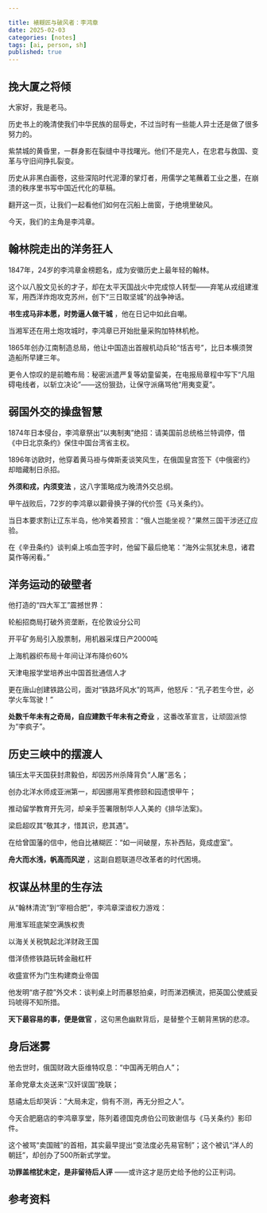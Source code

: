 ```yaml
---

title: 裱糊匠与破风者：李鸿章
date: 2025-02-03 
categories: [notes]
tags: [ai, person, sh]
published: true
---
```


## 挽大厦之将倾

大家好，我是老马。

历史书上的晚清使我们中华民族的屈辱史，不过当时有一些能人异士还是做了很多努力的。

紫禁城的黄昏里，一群身影在裂缝中寻找曙光。他们不是完人，在忠君与救国、变革与守旧间挣扎裂变。

历史从非黑白画卷，这些深陷时代泥潭的掌灯者，用儒学之笔蘸着工业之墨，在崩溃的秩序里书写中国近代化的草稿。

翻开这一页，让我们一起看他们如何在沉船上凿窗，于绝境里破风。

今天，我们的主角是李鸿章。

## 翰林院走出的洋务狂人

1847年，24岁的李鸿章金榜题名，成为安徽历史上最年轻的翰林。

这个以八股文见长的才子，却在太平天国战火中完成惊人转型——弃笔从戎组建淮军，用西洋炸炮攻克苏州，创下“三日取坚城”的战争神话。

**书生戎马非本愿，时势逼人做干城** ，他在日记中如此自嘲。  

当湘军还在用土炮攻城时，李鸿章已开始批量采购加特林机枪。

1865年创办江南制造总局，他让中国造出首艘机动兵轮“恬吉号”，比日本横须贺造船所早建三年。

更令人惊叹的是前瞻布局：秘密派遣严复等幼童留美，在电报局章程中写下“凡阻碍电线者，以斩立决论”——这份狠劲，让保守派痛骂他“用夷变夏”。  

## 弱国外交的操盘智慧

1874年日本侵台，李鸿章祭出“以夷制夷”绝招：请美国前总统格兰特调停，借《中日北京条约》保住中国台湾省主权。

1896年访欧时，他穿着黄马褂与俾斯麦谈笑风生，在俄国皇宫签下《中俄密约》却暗藏制日杀招。

**外须和戎，内须变法** ，这八字策略成为晚清外交总纲。  

甲午战败后，72岁的李鸿章以颧骨换子弹的代价签《马关条约》。

当日本要求割让辽东半岛，他冷笑着预言：“俄人岂能坐视？”果然三国干涉还辽应验。

在《辛丑条约》谈判桌上咳血签字时，他留下最后绝笔：“海外尘氛犹未息，诸君莫作等闲看。”  

## 洋务运动的破壁者

他打造的“四大军工”震撼世界：  

轮船招商局打破外资垄断，在伦敦设分公司  

开平矿务局引入股票制，用机器采煤日产2000吨  

上海机器织布局十年间让洋布降价60%  

天津电报学堂培养出中国首批通信人才  

更在唐山创建铁路公司，面对“铁路坏风水”的骂声，他怒斥：“孔子若生今世，必学火车驾驶！” 

**处数千年未有之奇局，自应建数千年未有之奇业** ，这番改革宣言，让顽固派惊为“李疯子”。  

## 历史三峡中的摆渡人

镇压太平天国获封肃毅伯，却因苏州杀降背负“人屠”恶名； 

创办北洋水师成亚洲第一，却因挪用军费修颐和园遗恨甲午； 

推动留学教育开先河，却亲手签署限制华人入美的《排华法案》。  

梁启超叹其“敬其才，惜其识，悲其遇”。

在给曾国藩的信中，他自比裱糊匠：“如一间破屋，东补西贴，竟成虚室”。

**舟大而水浅，帆高而风逆** ，这副自题联道尽改革者的时代困境。  

## 权谋丛林里的生存法

从“翰林清流”到“宰相合肥”，李鸿章深谙权力游戏：  

用淮军班底架空满族权贵  

以海关关税筑起北洋财政王国  

借洋债修铁路玩转金融杠杆  

收盛宣怀为门生构建商业帝国  

他发明“痞子腔”外交术：谈判桌上时而暴怒拍桌，时而涕泗横流，把英国公使威妥玛唬得不知所措。

**天下最容易的事，便是做官** ，这句黑色幽默背后，是替整个王朝背黑锅的悲凉。  

## 身后迷雾

他去世时，俄国财政大臣维特叹息：“中国再无明白人”；  

革命党章太炎送来“汉奸误国”挽联；  

慈禧太后却哭诉：“大局未定，倘有不测，再无分担之人”。  

今天合肥磨店的李鸿章享堂，陈列着德国克虏伯公司致谢信与《马关条约》影印件。

这个被骂“卖国贼”的首相，其实最早提出“变法度必先易官制”；这个被讥“洋人的朝廷”，却创办了500所新式学堂。

**功罪盖棺犹未定，是非留待后人评** ——或许这才是历史给予他的公正判词。  

## 参考资料


